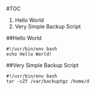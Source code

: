 #TOC

1. Hello World
2. Very Simple Backup Script

##Hello World

```
#!/usr/bin/env bash
echo Hello World!
```

##Very Simple Backup Script

```
#!/usr/bin/env bash
tar -cZf /var/backuptgz /home/d
```
